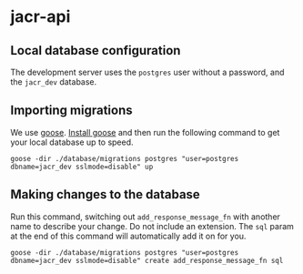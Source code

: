 # jacr-api

## Local database configuration

The development server uses the `postgres` user without a password, and the `jacr_dev` database.

## Importing migrations

We use [goose](https://github.com/pressly/goose). [Install goose](https://github.com/pressly/goose#install) and
then run the following command to get your local database up to speed.

```
goose -dir ./database/migrations postgres "user=postgres dbname=jacr_dev sslmode=disable" up
```


## Making changes to the database

Run this command, switching out `add_response_message_fn` with another name to describe your change.
Do not include an extension.
The `sql` param at the end of this command will automatically add it on for you.

```
goose -dir ./database/migrations postgres "user=postgres dbname=jacr_dev sslmode=disable" create add_response_message_fn sql
```
